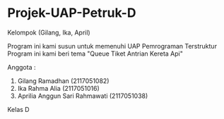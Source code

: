 # Projek-UAP-Petruk-D
Kelompok (Gilang, Ika, April)

Program ini kami susun untuk memenuhi UAP Pemrograman Terstruktur
Program ini kami beri tema "Queue Tiket Antrian Kereta Api"

Anggota :
1. Gilang Ramadhan (2117051082)
2. Ika Rahma Alia (2117051016)
3. Aprilia  Anggun Sari Rahmawati (2117051038)

Kelas D

